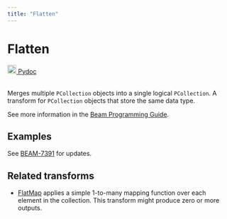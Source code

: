 ```yaml
---
title: "Flatten"
---
```

<!--
Licensed under the Apache License, Version 2.0 (the "License");
you may not use this file except in compliance with the License.
You may obtain a copy of the License at

http://www.apache.org/licenses/LICENSE-2.0

Unless required by applicable law or agreed to in writing, software
distributed under the License is distributed on an "AS IS" BASIS,
WITHOUT WARRANTIES OR CONDITIONS OF ANY KIND, either express or implied.
See the License for the specific language governing permissions and
limitations under the License.
-->

# Flatten
<table align="left">
    <a target="_blank" class="button"
        href="https://beam.apache.org/releases/pydoc/current/apache_beam.transforms.core.html?highlight=flatten#apache_beam.transforms.core.Flatten">
      <img src="https://beam.apache.org/images/logos/sdks/python.png" width="20px" height="20px"
           alt="Pydoc" />
     Pydoc
    </a>
</table>
<br><br>



Merges multiple `PCollection` objects into a single logical
`PCollection`. A transform for `PCollection` objects
that store the same data type.

See more information in the [Beam Programming Guide](/documentation/programming-guide/#flatten).

## Examples
See [BEAM-7391](https://issues.apache.org/jira/browse/BEAM-7391) for updates.

## Related transforms
* [FlatMap](/documentation/transforms/python/elementwise/flatmap) applies a simple 1-to-many mapping
  function over each element in the collection. This transform might produce zero
  or more outputs.
